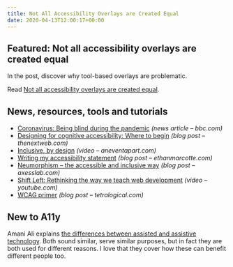 ```yaml
---
title: Not All Accessibility Overlays are Created Equal
date: 2020-04-13T12:00:17+00:00
---
```


## Featured: Not all accessibility overlays are created equal

In the post, discover why tool-based overlays are problematic.

Read [Not all accessibility overlays are created equal](https://www.deque.com/blog/not-all-accessibility-overlays-are-created-equal/).

## News, resources, tools and tutorials

- [Coronavirus: Being blind during the pandemic](https://www.bbc.com/news/disability-52118942) *(news article – bbc.com)*
- [Designing for cognitive accessibility: Where to begin](https://thenextweb.com/growth-quarters/2020/04/06/designing-for-cognitive-accessibility-where-to-begin/) *(blog post – thenextweb.com)*
- [Inclusive, by design](https://aneventapart.com/news/post/inclusive-by-design-aea-video) *(video – aneventapart.com)*
- [Writing my accessibility statement](https://ethanmarcotte.com/wrote/an-accessibility-statement/) *(blog post – ethanmarcotte.com)*
- [Neumorphism – the accessible and inclusive way](https://axesslab.com/neumorphism/) *(blog post – axesslab.com)*
- [Shift Left: Rethinking the way we teach web development](https://www.youtube.com/watch?v=w8h3JWvc1fE) *(video – youtube.com)*
- [WCAG primer](https://tetralogical.com/articles/wcag-primer/) *(blog post – tetralogical.com)*

## New to A11y

Amani Ali explains [the differences between assisted and assistive technology](https://www.nomensa.com/blog/2018/what-are-differences-between-assisted-and-assistive-technology). Both sound similar, serve similar purposes, but in fact they are both used for different reasons. I love that they cover how these can benefit different people too.
